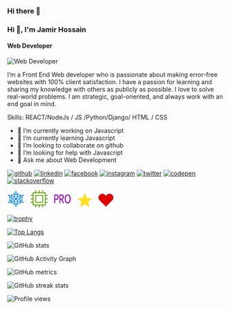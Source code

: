 ### Hi there 👋

<!--
**jamircse/jamircse** is a ✨ _special_ ✨ repository because its `README.md` (this file) appears on your GitHub profile.

Here are some ideas to get you started:

- 🔭 I’m currently working on ...
- 🌱 I’m currently learning ...
- 👯 I’m looking to collaborate on ...
- 🤔 I’m looking for help with ...
- 💬 Ask me about ...
- 📫 How to reach me: ...
- 😄 Pronouns: ...
- ⚡ Fun fact: ...
-->
### Hi  👋, I'm Jamir Hossain
#### Web Developer
![Web Developer](https://scontent.fjsr6-1.fna.fbcdn.net/v/t1.6435-9/83334670_3142925449265346_7649393473514110976_n.jpg?stp=dst-jpg_s1080x2048&_nc_cat=105&ccb=1-7&_nc_sid=e3f864&_nc_ohc=wWp9o0aW4S0AX9v6ktp&tn=F0delEqZ_1mTA9oY&_nc_ht=scontent.fjsr6-1.fna&oh=00_AT-KNcNJ1_PWH2_qSdgkVF1-pa2WAFQ6VRCPG946WJZcPQ&oe=637CBD9F)

I’m a Front End Web developer who is passionate about making error-free websites with 100% client satisfaction. I have a passion for learning and sharing my knowledge with others as publicly as possible. I love to solve real-world problems. I am strategic, goal-oriented, and always work with an end goal in mind.

Skills:  REACT/NodeJs / JS /Python/Django/ HTML / CSS

- 🔭 I’m currently working on Javascript 
- 🌱 I’m currently learning Javascript 
- 👯 I’m looking to collaborate on github 
- 🤔 I’m looking for help with Javascript 
- 💬 Ask me about Web Development 


[<img src='https://cdn.jsdelivr.net/npm/simple-icons@3.0.1/icons/github.svg' alt='github' height='40'>](https://github.com/jamircse)  [<img src='https://cdn.jsdelivr.net/npm/simple-icons@3.0.1/icons/linkedin.svg' alt='linkedin' height='40'>](https://www.linkedin.com/in/jamir-hossain-835418155/)  [<img src='https://cdn.jsdelivr.net/npm/simple-icons@3.0.1/icons/facebook.svg' alt='facebook' height='40'>](https://www.facebook.com/jamir.cse)  [<img src='https://cdn.jsdelivr.net/npm/simple-icons@3.0.1/icons/instagram.svg' alt='instagram' height='40'>](https://www.instagram.com/jamir.nwu/)  [<img src='https://cdn.jsdelivr.net/npm/simple-icons@3.0.1/icons/twitter.svg' alt='twitter' height='40'>](https://twitter.com/jamirhosssain)  [<img src='https://cdn.jsdelivr.net/npm/simple-icons@3.0.1/icons/codepen.svg' alt='codepen' height='40'>](https://codepen.io/jamircse)  [<img src='https://cdn.jsdelivr.net/npm/simple-icons@3.0.1/icons/stackoverflow.svg' alt='stackoverflow' height='40'>](https://stackoverflow.com/users/14519687)  

<a href='https://archiveprogram.github.com/'><img src='https://raw.githubusercontent.com/acervenky/animated-github-badges/master/assets/acbadge.gif' width='40' height='40'></a> <a href='https://docs.github.com/en/developers'><img src='https://raw.githubusercontent.com/acervenky/animated-github-badges/master/assets/devbadge.gif' width='40' height='40'></a> <a href='https://github.com/pricing'><img src='https://raw.githubusercontent.com/acervenky/animated-github-badges/master/assets/pro.gif' width='40' height='40'></a> <a href='https://stars.github.com/'><img src='https://raw.githubusercontent.com/acervenky/animated-github-badges/master/assets/starbadge.gif' width='35' height='35'></a> <a href='https://docs.github.com/en/github/supporting-the-open-source-community-with-github-sponsors'><img src='https://raw.githubusercontent.com/acervenky/animated-github-badges/master/assets/sponsorbadge.gif' width='35' height='35'></a> 

[![trophy](https://github-profile-trophy.vercel.app/?username=jamircse)](https://github.com/ryo-ma/github-profile-trophy)

[![Top Langs](https://github-readme-stats.vercel.app/api/top-langs/?username=jamircse)](https://github.com/anuraghazra/github-readme-stats)

![GitHub stats](https://github-readme-stats.vercel.app/api?username=jamircse&show_icons=true&count_private=true)  

![GitHub Activity Graph](https://activity-graph.herokuapp.com/graph?username=jamircse)  

![GitHub metrics](https://metrics.lecoq.io/jamircse)  

![GitHub streak stats](https://github-readme-streak-stats.herokuapp.com/?user=jamircse)  

![Profile views](https://gpvc.arturio.dev/jamircse)  
